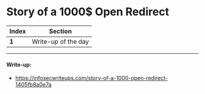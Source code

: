 # Story of a 1000$ Open Redirect

Index | Section
--- | ---
**1** | Write-up of the day

___


#### Write-up: 

* https://infosecwriteups.com/story-of-a-1000-open-redirect-1405fb8a0e7a
